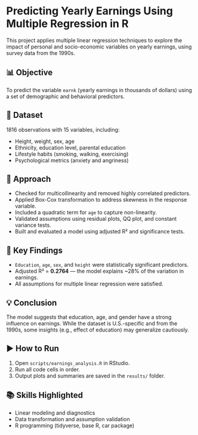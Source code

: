 # Predicting Yearly Earnings Using Multiple Regression in R

This project applies multiple linear regression techniques to explore the impact of personal and socio-economic variables on yearly earnings, using survey data from the 1990s.

## 📊 Objective

To predict the variable `earnk` (yearly earnings in thousands of dollars) using a set of demographic and behavioral predictors.

## 📁 Dataset

1816 observations with 15 variables, including:

- Height, weight, sex, age
- Ethnicity, education level, parental education
- Lifestyle habits (smoking, walking, exercising)
- Psychological metrics (anxiety and angriness)

## 🧠 Approach

- Checked for multicollinearity and removed highly correlated predictors.
- Applied Box-Cox transformation to address skewness in the response variable.
- Included a quadratic term for `age` to capture non-linearity.
- Validated assumptions using residual plots, QQ plot, and constant variance tests.
- Built and evaluated a model using adjusted R² and significance tests.

## 📌 Key Findings

- `Education`, `age`, `sex`, and `height` were statistically significant predictors.
- Adjusted R² = **0.2764** — the model explains ~28% of the variation in earnings.
- All assumptions for multiple linear regression were satisfied.

## 💡 Conclusion

The model suggests that education, age, and gender have a strong influence on earnings. While the dataset is U.S.-specific and from the 1990s, some insights (e.g., effect of education) may generalize cautiously.

## ▶️ How to Run

1. Open `scripts/earnings_analysis.R` in RStudio.
2. Run all code cells in order.
3. Output plots and summaries are saved in the `results/` folder.

## 📚 Skills Highlighted

- Linear modeling and diagnostics
- Data transformation and assumption validation
- R programming (tidyverse, base R, car package)
